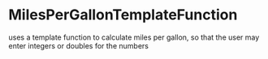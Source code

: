 # MilesPerGallonTemplateFunction
uses a template function to calculate miles per gallon, so that the user may enter integers or doubles for the numbers
